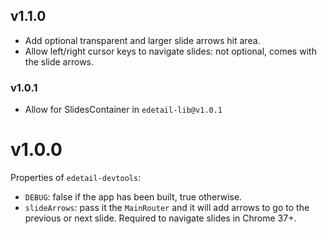 ## v1.1.0
- Add optional transparent and larger slide arrows hit area.
- Allow left/right cursor keys to navigate slides: not optional, comes with the slide arrows.

### v1.0.1
- Allow for SlidesContainer in `edetail-lib@v1.0.1`

# v1.0.0
Properties of `edetail-devtools`:
- `DEBUG`: false if the app has been built, true otherwise.
- `slideArrows`: pass it the `MainRouter` and it will add arrows to go to the previous or next slide. Required to navigate slides in Chrome 37+.
